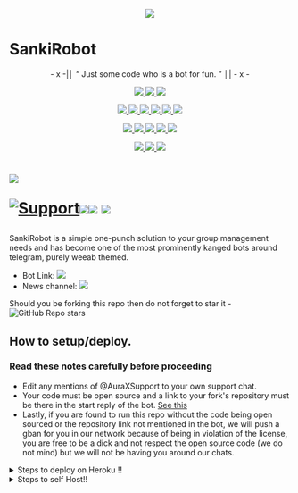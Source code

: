 <p align="center">
  <img src="https://telegra.ph/file/06129d917642f323f77a3.jpg">
</p>

# SankiRobot 

<p align="center">
- x -|│  “	Just some code who is a bot for fun. ”  │| - x -
</p>

<p align="center">
<a href="https://app.codacy.com/gh/mrnitric/SankiRobot?utm_source=github.com&utm_medium=referral&utm_content=mrnitric/SankiRobot&utm_campaign=Badge_Grade_Settings" alt="Codacy Badge">
<img src="https://api.codacy.com/project/badge/Grade/6141417ceaf84545bab6bd671503df51" /> </a>
<a href="https://github.com/mrnitric/SankiRobot" alt="Libraries.io dependency status for GitHub repo"> <img src="https://img.shields.io/librariesio/github/mrnitric/SankiRobot" /> </a>
<a href="http://hits.dwyl.com/mrnitric/SankiRobot" alt="HitCount"> <img src="http://hits.dwyl.com/mrnitric/SankiRobot.svg" /> </a>
</p>
<p align="center">
<a href="https://github.com/mrnitric/SankiRobot" alt="GitHub closed issues"> <img src="https://img.shields.io/github/issues-closed-raw/mrnitric/SankiRobot?style=flat&logo=github&color=success" /> </a>
<a href="https://github.com/mrnitric/SankiRobot" alt="GitHub commit activity"> <img src="https://img.shields.io/github/commit-activity/m/mrnitric/SankiRobot" /> </a>
<a href="https://github.com/mrnitric/SankiRobot/graphs/contributors" alt="GitHub contributors"> <img src="https://img.shields.io/github/contributors/mrnitric/SankiRobot?style=flat&logo=github" /> </a>
<a href="https://github.com/mrnitric/SankiRobot/network/members" alt="GitHub forks"> <img src="https://img.shields.io/github/forks/mrnitric/SankiRobot?label=Forks&logo=github" /> </a>
<a href="https://github.com/mrnitric/SankiRobot" alt="GitHub closed pull requests"> <img src="https://img.shields.io/github/issues-pr-closed-raw/mrnitric/SankiRobot?color=success" /> </a>
<a href="https://github.com/mrnitric/SankiRobot" alt="GitHub issues"> <img src="https://img.shields.io/github/issues-raw/mrnitric/SankiRobot?style=flat&logo=github&color=yellow" /> </a>
</p>
<p align="center">
<a href="https://github.com/mrnitric/SankiRobot" alt="GitHub release (latest by date including pre-releases)"> <img src="https://img.shields.io/github/v/release/mrnitric/SankiRobot?include_prereleases?style=flat&logo=github" /> </a>
<a href="https://www.python.org/" alt="made-with-python"> <img src="https://img.shields.io/badge/Made%20with-Python-1f425f.svg?style=flat&logo=python&color=blue" /> </a>
<a href="https://github.com/mrnitric/SankiRobot" alt="Docker!"> <img src="https://aleen42.github.io/badges/src/docker.svg" /> </a>
<a href="https://github.com/mrnitric/SankiRobot" alt="GitHub repo size"> <img src="https://img.shields.io/github/repo-size/mrnitric/SankiRobot" /> </a>
<a href="https://github.com/mrnitric/SankiRobot/blob/master/LICENSE" alt="GPLv3 license"> <img src="https://img.shields.io/badge/License-GPLv3-blue.svg" /> </a>
</p>
<p align="center">
<a href="https://t.me/SankiRobotUpdates" alt="Telegram!"> <img src="https://aleen42.github.io/badges/src/telegram.svg" /> </a>
<a href="https://github.com/mrnitric/SankiRobot/graphs/commit-activity" alt="Maintenance"> <img src="https://img.shields.io/badge/Maintained%3F-yes-green.svg" /> </a>
<a href="https://makeapullrequest.com" alt="PRs Welcome"> <img src="https://img.shields.io/badge/PRs-welcome-brightgreen.svg?style=flat-square" /> </a>
</p>


# <p align="left"><a href="https://github.com/mrnitric/SankiRobot"><img src="https://github-readme-stats.vercel.app/api/pin?username=mrnitric&show_icons=true&theme=dark&hide_border=true&repo=SankiRobot"></a></p><p align="centre"><a href="https://t.me/AuraXSupport"> <img src="https://img.shields.io/badge/telegram-Support_Group-blue?style=social&logo=telegram" alt="Support" /></a><a href="https://github.com/mrnitric/SankiRobot/stargazers"><img src="https://img.shields.io/github/stars/mrnitric/SankiRobot?style=social"></a><a href="https://github.com/mrnitric/SankiRobot/fork"><img src="https://img.shields.io/github/forks/mrnitric/SankiRobot?label=Fork&logoColor=blue&style=social"></a> <a href="https://github.com/mrnitric/SankiRobot"><img src="https://img.shields.io/github/last-commit/mrnitric/SankiRobot?style=flat-square"></a></p>



SankiRobot is a simple one-punch solution to your group management needs and has become one of the most prominently kanged bots around telegram, purely weeab themed.

* Bot Link:  <a href="https://t.me/SankiRobot" alt="SankiRobot"> <img src="https://img.shields.io/badge/%F0%9F%A4%96%20-SankiRobot-blue" /> </a>
* News channel: <a  href="https://t.me/SankiRobotUpdates" alt="SankiRobot Updates"> <img  src="https://img.shields.io/badge/%F0%9F%92%A1-SankiRobot%20Updates-9cf" /> </a>

Should you be forking this repo then do not forget to star it - <img alt="GitHub Repo stars" src="https://img.shields.io/github/stars/mrnitric/SankiRobot?color=white&label=%F0%9F%8C%9F%20star">


## How to setup/deploy.

### Read these notes carefully before proceeding 
 - Edit any mentions of @AuraXSupport to your own support chat. 
 - Your code must be open source and a link to your fork's repository must be there in the start reply of the bot. [See this](https://github.com/mrnitric/SankiRobot)
 - Lastly, if you are found to run this repo without the code being open sourced or the repository link not mentioned in the bot, we will push a gban for you in our network because of being in violation of the license, you are free to be a dick and not respect the open source code (we do not mind) but we will not be having you around our chats.


<details>
  <summary>Steps to deploy on Heroku !! </summary>

```
Fill in all the details, Deploy!
Now go to https://dashboard.heroku.com/apps/(app-name)/resources ( Replace (app-name) with your app name )
REMEMBER: Turn on worker dyno (Don't worry It's free :D) & Webhook
Now send the bot /start, If it doesn't respond go to https://dashboard.heroku.com/apps/(app-name)/settings and remove webhook and port.
```

  [![Deploy](https://www.herokucdn.com/deploy/button.svg)](https://heroku.com/deploy?template=https://github.com/mrnitric/SankiRobot.git)

</details>  
<details>
  <summary>Steps to self Host!! </summary>

  ## Setting up the bot (Read this before trying to use!):
Please make sure to use python3.6, as I cannot guarantee everything will work as expected on older Python versions!
This is because markdown parsing is done by iterating through a dict, which is ordered by default in 3.6.

  ### Configuration

There are two possible ways of configuring your bot: a config.py file, or ENV variables.

The preferred version is to use a `config.py` file, as it makes it easier to see all your settings grouped together.
This file should be placed in your `SankiRobot` folder, alongside the `__main__.py` file. 
This is where your bot token will be loaded from, as well as your database URI (if you're using a database), and most of 
your other settings.

It is recommended to import sample_config and extend the Config class, as this will ensure your config contains all 
defaults set in the sample_config, hence making it easier to upgrade.

An example `config.py` file could be:
```
from SankiRobot.sample_config import Config

class Development(Config):
    OWNER_ID = 1100735944 # your telegram ID
    OWNER_USERNAME = "mrnitric"  # your telegram username
    API_KEY = "your bot api key"  # your api key, as provided by the @botfather
    SQLALCHEMY_DATABASE_URI = 'postgresql://username:password@localhost:5432/database'  # sample db credentials
    JOIN_LOGGER = '-1234567890' # some group chat that your bot is a member of
    USE_JOIN_LOGGER = True
    DRAGONS = [18673980, 1100735944]  # List of id's for users which have sudo access to the bot.
    LOAD = []
    NO_LOAD = ['translation']
```

If you can't have a config.py file (EG on Heroku), it is also possible to use environment variables.
The following env variables are supported:
 - `ENV`: Setting this to ANYTHING will enable env variables

 - `TOKEN`: Your bot token, as a string.
 - `OWNER_ID`: An integer of consisting of your owner ID
 - `OWNER_USERNAME`: Your username

 - `DATABASE_URL`: Your database URL
 - `JOIN_LOGGER`: optional: a chat where your replied saved messages are stored, to stop people deleting their old 
 - `LOAD`: Space-separated list of modules you would like to load
 - `NO_LOAD`: Space-separated list of modules you would like NOT to load
 - `WEBHOOK`: Setting this to ANYTHING will enable webhooks when in env mode
 messages
 - `URL`: The URL your webhook should connect to (only needed for webhook mode)

 - `DRAGONS`: A space-separated list of user_ids which should be considered sudo users
 - `DEMONS`: A space-separated list of user_ids which should be considered support users (can gban/ungban,
 nothing else)
 - `WOLVES`: A space-separated list of user_ids which should be considered whitelisted - they can't be banned.
 - `DONATION_LINK`: Optional: link where you would like to receive donations.
 - `CERT_PATH`: Path to your webhook certificate
 - `PORT`: Port to use for your webhooks
 - `DEL_CMDS`: Whether to delete commands from users which don't have rights to use that command
 - `STRICT_GBAN`: Enforce gbans across new groups as well as old groups. When a gbanned user talks, he will be banned.
 - `WORKERS`: Number of threads to use. 8 is the recommended (and default) amount, but your experience may vary.
 __Note__ that going crazy with more threads wont necessarily speed up your bot, given the large amount of sql data 
 accesses, and the way python asynchronous calls work.
 - `BAN_STICKER`: Which sticker to use when banning people.
 - `ALLOW_EXCL`: Whether to allow using exclamation marks ! for commands as well as /.

  ### Python dependencies

Install the necessary Python dependencies by moving to the project directory and running:

`pip3 install -r requirements.txt`.

This will install all the necessary python packages.

  ### Database

If you wish to use a database-dependent module (eg: locks, notes, userinfo, users, filters, welcomes),
you'll need to have a database installed on your system. I use Postgres, so I recommend using it for optimal compatibility.

In the case of Postgres, this is how you would set up a database on a Debian/ubuntu system. Other distributions may vary.

- install postgresql:

`sudo apt-get update && sudo apt-get install postgresql`

- change to the Postgres user:

`sudo su - postgres`

- create a new database user (change YOUR_USER appropriately):

`createuser -P -s -e YOUR_USER`

This will be followed by you need to input your password.

- create a new database table:

`createdb -O YOUR_USER YOUR_DB_NAME`

Change YOUR_USER and YOUR_DB_NAME appropriately.

- finally:

`psql YOUR_DB_NAME -h YOUR_HOST YOUR_USER`

This will allow you to connect to your database via your terminal.
By default, YOUR_HOST should be 0.0.0.0:5432.

You should now be able to build your database URI. This will be:

`sqldbtype://username:pw@hostname:port/db_name`

Replace sqldbtype with whichever DB you're using (eg Postgres, MySQL, SQLite, etc)
repeat for your username, password, hostname (localhost?), port (5432?), and DB name.

  ## Modules
   ### Setting load order.

The module load order can be changed via the `LOAD` and `NO_LOAD` configuration settings.
These should both represent lists.

If `LOAD` is an empty list, all modules in `modules/` will be selected for loading by default.

If `NO_LOAD` is not present or is an empty list, all modules selected for loading will be loaded.

If a module is in both `LOAD` and `NO_LOAD`, the module will not be loaded - `NO_LOAD` takes priority.

   ### Creating your own modules.

Creating a module has been simplified as much as possible - but do not hesitate to suggest further simplification.

All that is needed is that your .py file is in the modules folder.

To add commands, make sure to import the dispatcher via

`from SankiRobot import dispatcher`.

You can then add commands using the usual

`dispatcher.add_handler()`.

Assigning the `__help__` variable to a string describing this modules' available
commands will allow the bot to load it and add the documentation for
your module to the `/help` command. Setting the `__mod_name__` variable will also allow you to use a nicer, user-friendly name for a module.

The `__migrate__()` function is used for migrating chats - when a chat is upgraded to a supergroup, the ID changes, so 
it is necessary to migrate it in the DB.

The `__stats__()` function is for retrieving module statistics, eg number of users, number of chats. This is accessed 
through the `/stats` command, which is only available to the bot owner.

## Starting the bot.

Once you've set up your database and your configuration is complete, simply run the bat file(if on windows) or run (Linux):

`python3 -m SankiRobot`

Note: the restart bat requires that User account control be disabled.

For queries or any issues regarding the bot please open an issue ticket or visit us at [SankiRobot Support](https://t.me/sankiipublic)
## How to setup on Heroku 
For starters click on this button 

[![Deploy](https://www.herokucdn.com/deploy/button.svg)](https://heroku.com/deploy?template=https://github.com/mrnitric/SankiRobot.git) 


## CREDITS 📍
The bot is based on the work done by Gaurav. This repo was just revamped to suit an Anime-centric community. All original credits go to Paul and his dedication, Without his efforts, this fork would not have been possible!


Any other authorship/credits can be seen through the commits.


Should any be missing kindly let us know at  or simply submit a pull request on the readme.
